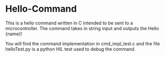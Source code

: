 # Hello-Command
This is a hello command written in C intended to be sent to a microcontroller. The command takes in string input and outputs the Hello {name}!

You will find the command implementation in cmd_impl_test.c and the file helloTest.py is a python HIL test used to debug the command.
